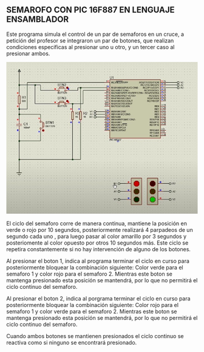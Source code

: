 ## SEMAROFO CON PIC 16F887 EN LENGUAJE ENSAMBLADOR

Este programa simula el control de un par de semaforos en un cruce, a petición del profesor se integraron un par de botones, que realizan condiciones especificas al presionar uno u otro, y un tercer caso al presionar ambos. 

![imagen circuito base](/assets/images/circuito_b.jpeg)

El ciclo del semaforo corre de manera continua, mantiene la posición en verde o rojo por 10 segundos, posteriormente realizará 4 parpadeos de un segundo cada uno , para luego pasar al color amarillo por 3 segundos y posteriomente al color opuesto por otros 10 segundos más. Este ciclo se repetira constantemente si no hay intervención de alguno de los botones. 

Al presionar el boton 1, indica al programa terminar el ciclo en curso para posteriormente bloquear la combinación siguiente: Color verde para el semaforo 1 y color rojo para el semaforo 2. Mientras este boton se mantenga presionado esta posición se mantendrá, por lo que no permitirá el ciclo continuo del semaforo. 

Al presionar el boton 2, indica al porgrama terminar el ciclo en curso para posteriormente bloquear la combinación siguiente: Color rojo para el semaforo 1 y color verde para el semaforo 2. Mientras este boton se mantenga presionado esta posición se mantendrá, por lo que no permitirá el ciclo continuo del semaforo. 

Cuando ambos botones se mantienen presionados el ciclo continuo se reactiva como si ninguno se encontrará presionado. 